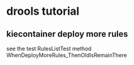 # drools tutorial

## kiecontainer deploy more rules
see the test RulesListTest method WhenDeployMoreRules_ThenOldIsRemainThere